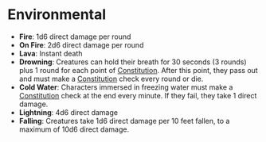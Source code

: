 # Environmental

- **Fire**: 1d6 direct damage per round 
- **On Fire**: 2d6 direct damage per round 
- **Lava**: Instant death 
- **Drowning**: Creatures can hold their breath for 30 seconds (3 rounds) plus 1 round for each point of [Constitution](../Player%20Character%20Components/Chosen%20Statistics/Constitution.md). After this point, they pass out and must make a [Constitution](../Player%20Character%20Components/Chosen%20Statistics/Constitution.md) check every round or die. 
- **Cold Water**: Characters immersed in freezing water must make a [Constitution](../Player%20Character%20Components/Chosen%20Statistics/Constitution.md) check at the end every minute. If they fail, they take 1 direct damage. 
- **Lightning**: 4d6 direct damage 
- **Falling**: Creatures take 1d6 direct damage per 10 feet fallen, to a maximum of 10d6 direct damage.